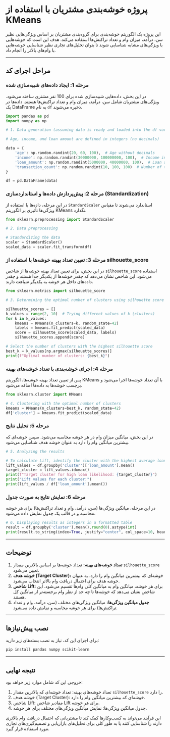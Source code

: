 # پروژه خوشه‌بندی مشتریان با استفاده از KMeans

این پروژه یک الگوریتم خوشه‌بندی برای گروه‌بندی مشتریان بر اساس ویژگی‌هایی نظیر سن، درآمد، میزان وام و تعداد تراکنش‌ها استفاده می‌کند. هدف این است که خوشه‌هایی با ویژگی‌های مشابه شناسایی شوند تا بتوان تحلیل‌های تجاری نظیر شناسایی خوشه‌هایی با وام‌های بالاتر را انجام داد.

---

## مراحل اجرای کد

### مرحله 1: ایجاد داده‌های شبیه‌سازی شده

در این بخش، داده‌هایی شبیه‌سازی شده برای 100 نفر مشتری ساخته می‌شود. ویژگی‌های مشتریان شامل سن، درآمد، میزان وام و تعداد تراکنش‌ها هستند. داده‌ها در یک DataFrame به نام `df` ذخیره می‌شوند.

```python
import pandas as pd
import numpy as np

# 1. Data generation (assuming data is ready and loaded into the df variable)

# Age, income, and loan amount are defined in integers (no decimals)

data = {
    'age': np.random.randint(20, 60, 100),  # Age without decimals
    'income': np.random.randint(30000000, 100000000, 100),  # Income in Toman
    'loan_amount': np.random.randint(5000000, 40000000, 100),  # Loan amount in Toman
    'transaction_count': np.random.randint(10, 100, 100)  # Number of transactions
}

df = pd.DataFrame(data)
```

### مرحله 2: پیش‌پردازش داده‌ها و استانداردسازی (Standardization)

در این مرحله، داده‌ها با استفاده از `StandardScaler` استاندارد می‌شوند تا مقیاس ویژگی‌ها تأثیری بر الگوریتم KMeans نگذارد.

```python
from sklearn.preprocessing import StandardScaler

# 2. Data preprocessing

# Standardizing the data
scaler = StandardScaler()
scaled_data = scaler.fit_transform(df)
```

### مرحله 3: تعیین تعداد بهینه خوشه‌ها با استفاده از silhouette_score

در این بخش، برای تعیین تعداد بهینه خوشه‌ها از شاخص `silhouette_score` استفاده می‌شود. این شاخص نشان می‌دهد که چقدر خوشه‌ها از یکدیگر جدا هستند و چقدر داده‌های داخل هر خوشه به یکدیگر شباهت دارند.

```python
from sklearn.metrics import silhouette_score

# 3. Determining the optimal number of clusters using silhouette score

silhouette_scores = []
k_values = range(2, 10)  # Trying different values of k (clusters)
for k in k_values:
    kmeans = KMeans(n_clusters=k, random_state=42)
    labels = kmeans.fit_predict(scaled_data)
    score = silhouette_score(scaled_data, labels)
    silhouette_scores.append(score)

# Select the number of clusters with the highest silhouette score
best_k = k_values[np.argmax(silhouette_scores)]
print(f"Optimal number of clusters: {best_k}")
```

### مرحله 4: اجرای خوشه‌بندی با تعداد خوشه‌های بهینه

پس از تعیین تعداد بهینه خوشه‌ها، الگوریتم KMeans با آن تعداد خوشه‌ها اجرا می‌شود و برچسب خوشه‌ها به داده‌ها اضافه می‌شود.

```python
from sklearn.cluster import KMeans

# 4. Clustering with the optimal number of clusters
kmeans = KMeans(n_clusters=best_k, random_state=42)
df['cluster'] = kmeans.fit_predict(scaled_data)
```

### مرحله 5: تحلیل نتایج

در این بخش، میانگین میزان وام در هر خوشه محاسبه می‌شود. سپس خوشه‌ای که بیشترین میانگین وام را دارد به عنوان خوشه هدف شناسایی می‌شود.

```python
# 5. Analyzing the results

# To calculate Lift, identify the cluster with the highest average loan amount as the target cluster
lift_values = df.groupby('cluster')['loan_amount'].mean()
target_cluster = lift_values.idxmax()
print(f"Target cluster for high loan likelihood: {target_cluster}")
print("Lift values for each cluster:")
print(lift_values / df['loan_amount'].mean())
```

### مرحله 6: نمایش نتایج به صورت جدول

در این مرحله، میانگین ویژگی‌ها (سن، درآمد، وام و تعداد تراکنش‌ها) برای هر خوشه محاسبه و در قالب یک جدول نمایش داده می‌شود.

```python
# 6. Displaying results as integers in a formatted table
result = df.groupby('cluster').mean().round(0).astype(int)
print(result.to_string(index=True, justify="center", col_space=10, header=True))
```

---

## توضیحات

1. **تعداد خوشه‌های بهینه:** تعداد خوشه‌ها بر اساس بالاترین مقدار `silhouette_score` تعیین می‌شود.
2. **خوشه هدف (Target Cluster):** خوشه‌ای که بیشترین میانگین وام را دارد، به عنوان خوشه هدف برای احتمال دریافت وام بالاتر انتخاب می‌شود.
3. **شاخص Lift:** برای هر خوشه، میانگین وام به میانگین کلی وام‌ها تقسیم می‌شود. این شاخص نشان می‌دهد که خوشه‌ها تا چه حد از نظر وام برجسته‌تر از میانگین کل هستند.
4. **جدول میانگین ویژگی‌ها:** میانگین ویژگی‌های مختلف (سن، درآمد، وام و تعداد تراکنش‌ها) برای هر خوشه محاسبه و نمایش داده می‌شود.

---

## نصب پیش‌نیازها

برای اجرای این کد، نیاز به نصب بسته‌های زیر دارید:

```bash
pip install pandas numpy scikit-learn
```

---

## نتیجه نهایی

خروجی این کد شامل موارد زیر خواهد بود:

1. تعداد خوشه‌های بهینه: تعداد خوشه‌ای که بالاترین مقدار `silhouette_score` را دارد.
2. خوشه هدف (Target Cluster): خوشه‌ای که بیشترین میانگین وام را دارد.
3. شاخص Lift: مقادیر شاخص Lift برای هر خوشه.
4. جدول میانگین ویژگی‌ها: نمایش میانگین ویژگی‌های مختلف برای هر خوشه.

این فرآیند می‌تواند به کسب‌وکارها کمک کند تا مشتریانی که احتمال دریافت وام بالاتری دارند را شناسایی کنند یا به طور کلی برای تحلیل‌های بازاریابی و تصمیم‌گیری‌های تجاری مورد استفاده قرار گیرد.
